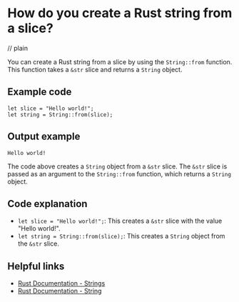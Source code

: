# How do you create a Rust string from a slice?
// plain

You can create a Rust string from a slice by using the `String::from` function. This function takes a `&str` slice and returns a `String` object.

## Example code

```
let slice = "Hello world!";
let string = String::from(slice);
```

## Output example

```
Hello world!
```

The code above creates a `String` object from a `&str` slice. The `&str` slice is passed as an argument to the `String::from` function, which returns a `String` object.

## Code explanation

- `let slice = "Hello world!";`: This creates a `&str` slice with the value "Hello world!".
- `let string = String::from(slice);`: This creates a `String` object from the `&str` slice.

## Helpful links
- [Rust Documentation - Strings](https://doc.rust-lang.org/std/primitive.str.html)
- [Rust Documentation - String](https://doc.rust-lang.org/std/string/struct.String.html)
